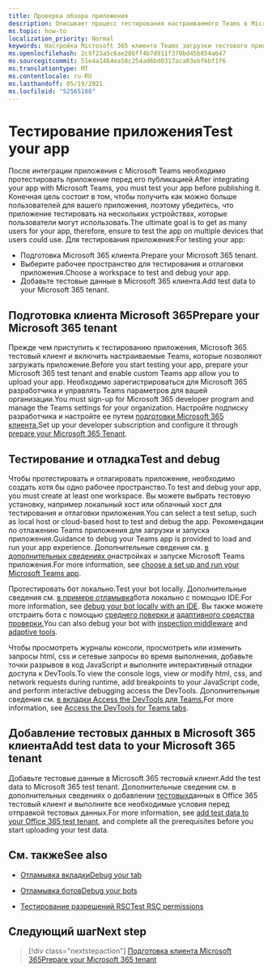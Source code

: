 ```yaml
---
title: Проверка обзора приложения
description: Описывает процесс тестирования настраиваемого Teams в Microsoft 365
ms.topic: how-to
localization_priority: Normal
keywords: Настройка Microsoft 365 клиента Teams загрузки тестового приложения
ms.openlocfilehash: 2c9f23a5c6ae286ff4b7d911f370bd45b854a647
ms.sourcegitcommit: 51e4a1464ea58c254ad6bd0317aca03ebf6bf1f6
ms.translationtype: MT
ms.contentlocale: ru-RU
ms.lasthandoff: 05/19/2021
ms.locfileid: "52565188"
---
```

# <a name="test-your-app"></a><span data-ttu-id="8081b-104">Тестирование приложения</span><span class="sxs-lookup"><span data-stu-id="8081b-104">Test your app</span></span>

<span data-ttu-id="8081b-105">После интеграции приложения с Microsoft Teams необходимо протестировать приложение перед его публикацией.</span><span class="sxs-lookup"><span data-stu-id="8081b-105">After integrating your app with Microsoft Teams, you must test your app before publishing it.</span></span> <span data-ttu-id="8081b-106">Конечная цель состоит в том, чтобы получить как можно больше пользователей для вашего приложения, поэтому убедитесь, что приложение тестировать на нескольких устройствах, которые пользователи могут использовать.</span><span class="sxs-lookup"><span data-stu-id="8081b-106">The ultimate goal is to get as many users for your app, therefore, ensure to test the app on multiple devices that users could use.</span></span> <span data-ttu-id="8081b-107">Для тестирования приложения:</span><span class="sxs-lookup"><span data-stu-id="8081b-107">For testing your app:</span></span>

* <span data-ttu-id="8081b-108">Подготовка Microsoft 365 клиента.</span><span class="sxs-lookup"><span data-stu-id="8081b-108">Prepare your Microsoft 365 tenant.</span></span>
* <span data-ttu-id="8081b-109">Выберите рабочее пространство для тестирования и отлаговки приложения.</span><span class="sxs-lookup"><span data-stu-id="8081b-109">Choose a workspace to test and debug your app.</span></span>
* <span data-ttu-id="8081b-110">Добавьте тестовые данные в Microsoft 365 клиента.</span><span class="sxs-lookup"><span data-stu-id="8081b-110">Add test data to your Microsoft 365 tenant.</span></span>

## <a name="prepare-your-microsoft-365-tenant"></a><span data-ttu-id="8081b-111">Подготовка клиента Microsoft 365</span><span class="sxs-lookup"><span data-stu-id="8081b-111">Prepare your Microsoft 365 tenant</span></span>

<span data-ttu-id="8081b-112">Прежде чем приступить к тестированию приложения, Microsoft 365 тестовый клиент и включить настраиваемые Teams, которые позволяют загружать приложение.</span><span class="sxs-lookup"><span data-stu-id="8081b-112">Before you start testing your app, prepare your Microsoft 365 test tenant and enable custom Teams app allow you to upload your app.</span></span> <span data-ttu-id="8081b-113">Необходимо зарегистрироваться для Microsoft 365 разработчика и управлять Teams параметров для вашей организации.</span><span class="sxs-lookup"><span data-stu-id="8081b-113">You must sign-up for Microsoft 365 developer program and manage the Teams settings for your organization.</span></span> <span data-ttu-id="8081b-114">Настройте подписку разработчика и настройте ее путем [подготовки Microsoft 365 клиента.](~/concepts/build-and-test/prepare-your-o365-tenant.md)</span><span class="sxs-lookup"><span data-stu-id="8081b-114">Set up your developer subscription and configure it through [prepare your Microsoft 365 Tenant](~/concepts/build-and-test/prepare-your-o365-tenant.md).</span></span>

## <a name="test-and-debug"></a><span data-ttu-id="8081b-115">Тестирование и отладка</span><span class="sxs-lookup"><span data-stu-id="8081b-115">Test and debug</span></span>

<span data-ttu-id="8081b-116">Чтобы протестировать и отлагировать приложение, необходимо создать хотя бы одно рабочее пространство.</span><span class="sxs-lookup"><span data-stu-id="8081b-116">To test and debug your app, you must create at least one workspace.</span></span> <span data-ttu-id="8081b-117">Вы можете выбрать тестовую установку, например локальный хост или облачный хост для тестирования и отлаговки приложения.</span><span class="sxs-lookup"><span data-stu-id="8081b-117">You can select a test setup, such as local host or cloud-based host to test and debug the app.</span></span> <span data-ttu-id="8081b-118">Рекомендации по отлажению Teams приложения для загрузки и запуска приложения.</span><span class="sxs-lookup"><span data-stu-id="8081b-118">Guidance to debug your Teams app is provided to load and run your app experience.</span></span> <span data-ttu-id="8081b-119">Дополнительные сведения см. [в дополнительных сведениях о](~/concepts/build-and-test/debug.md)настройках и запуске Microsoft Teams приложения.</span><span class="sxs-lookup"><span data-stu-id="8081b-119">For more information, see [choose a set up and run your Microsoft Teams app](~/concepts/build-and-test/debug.md).</span></span>

<span data-ttu-id="8081b-120">Протестировать бот локально.</span><span class="sxs-lookup"><span data-stu-id="8081b-120">Test your bot locally.</span></span> <span data-ttu-id="8081b-121">Дополнительные сведения см. [в примере отламывка](~/bots/how-to/debug/locally-with-an-ide.md)бота локально с помощью IDE.</span><span class="sxs-lookup"><span data-stu-id="8081b-121">For more information, see [debug your bot locally with an IDE](~/bots/how-to/debug/locally-with-an-ide.md).</span></span> <span data-ttu-id="8081b-122">Вы также можете отстраить бота с помощью [среднего поверки и](/azure/bot-service/bot-service-debug-inspection-middleware?view=azure-bot-service-4.0&tabs=csharp&preserve-view=true) [адаптивного средства проверки.](/azure/bot-service/bot-service-debug-adaptive-tools?view=azure-bot-service-4.0&preserve-view=true)</span><span class="sxs-lookup"><span data-stu-id="8081b-122">You can also debug your bot with [inspection middleware](/azure/bot-service/bot-service-debug-inspection-middleware?view=azure-bot-service-4.0&tabs=csharp&preserve-view=true) and [adaptive tools](/azure/bot-service/bot-service-debug-adaptive-tools?view=azure-bot-service-4.0&preserve-view=true).</span></span> 

<span data-ttu-id="8081b-123">Чтобы просмотреть журналы консоли, просмотреть или изменить запросы html, css и сетевые запросы во время выполнения, добавьте точки разрывов в код JavaScript и выполните интерактивный отладки доступа к DevTools.</span><span class="sxs-lookup"><span data-stu-id="8081b-123">To view the console logs, view or modify html, css, and network requests during runtime, add breakpoints to your JavaScript code, and perform interactive debugging access the DevTools.</span></span> <span data-ttu-id="8081b-124">Дополнительные сведения см. [в вкладки Access the DevTools для Teams.](~/tabs/how-to/developer-tools.md)</span><span class="sxs-lookup"><span data-stu-id="8081b-124">For more information, see [Access the DevTools for Teams tabs](~/tabs/how-to/developer-tools.md).</span></span> 

## <a name="add-test-data-to-your-microsoft-365-tenant"></a><span data-ttu-id="8081b-125">Добавление тестовых данных в Microsoft 365 клиента</span><span class="sxs-lookup"><span data-stu-id="8081b-125">Add test data to your Microsoft 365 tenant</span></span>

<span data-ttu-id="8081b-126">Добавьте тестовые данные в Microsoft 365 тестовый клиент.</span><span class="sxs-lookup"><span data-stu-id="8081b-126">Add the test data to Microsoft 365 test tenant.</span></span> <span data-ttu-id="8081b-127">Дополнительные сведения см. в дополнительных сведениях о добавлении [тестовых](~/concepts/build-and-test/test-data.md)данных в Office 365 тестовый клиент и выполните все необходимые условия перед отправкой тестовых данных.</span><span class="sxs-lookup"><span data-stu-id="8081b-127">For more information, see [add test data to your Office 365 test tenant](~/concepts/build-and-test/test-data.md), and complete all the prerequisites before you start uploading your test data.</span></span>

## <a name="see-also"></a><span data-ttu-id="8081b-128">См. также</span><span class="sxs-lookup"><span data-stu-id="8081b-128">See also</span></span>

- [<span data-ttu-id="8081b-129">Отламывка вкладки</span><span class="sxs-lookup"><span data-stu-id="8081b-129">Debug your tab</span></span>](~/tabs/how-to/developer-tools.md)
 
- [<span data-ttu-id="8081b-130">Отламывка ботов</span><span class="sxs-lookup"><span data-stu-id="8081b-130">Debug your bots</span></span>](~/bots/how-to/debug/locally-with-an-ide.md)

- [<span data-ttu-id="8081b-131">Тестирование разрешений RSC</span><span class="sxs-lookup"><span data-stu-id="8081b-131">Test RSC permissions</span></span>](~/graph-api/rsc/test-resource-specific-consent.md)

## <a name="next-step"></a><span data-ttu-id="8081b-132">Следующий шаг</span><span class="sxs-lookup"><span data-stu-id="8081b-132">Next step</span></span>

> [!div class="nextstepaction"]
> [<span data-ttu-id="8081b-133">Подготовка клиента Microsoft 365</span><span class="sxs-lookup"><span data-stu-id="8081b-133">Prepare your Microsoft 365 tenant</span></span>](~/concepts/build-and-test/prepare-your-o365-tenant.md)
